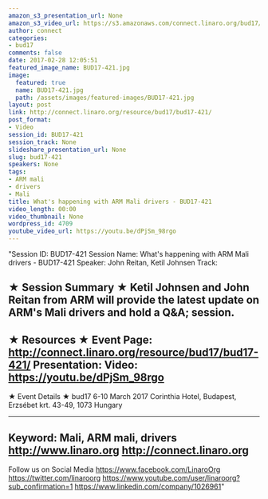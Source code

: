 ```yaml
---
amazon_s3_presentation_url: None
amazon_s3_video_url: https://s3.amazonaws.com/connect.linaro.org/bud17/Videos/Thursday/BUD17-421%20What%27s%20happening%20with%20ARM%20Mali%20drivers.mp4
author: connect
categories:
- bud17
comments: false
date: 2017-02-28 12:05:51
featured_image_name: BUD17-421.jpg
image:
  featured: true
  name: BUD17-421.jpg
  path: /assets/images/featured-images/BUD17-421.jpg
layout: post
link: http://connect.linaro.org/resource/bud17/bud17-421/
post_format:
- Video
session_id: BUD17-421
session_track: None
slideshare_presentation_url: None
slug: bud17-421
speakers: None
tags:
- ARM mali
- drivers
- Mali
title: What's happening with ARM Mali drivers - BUD17-421
video_length: 00:00
video_thumbnail: None
wordpress_id: 4709
youtube_video_url: https://youtu.be/dPjSm_98rgo
---
```


"Session ID: BUD17-421
Session Name: What's happening with ARM Mali drivers - BUD17-421
Speaker: John Reitan, 
Ketil Johnsen
Track: 


★ Session Summary ★
Ketil Johnsen and John Reitan from ARM will provide the latest update on ARM's Mali drivers and hold a Q&A; session.
---------------------------------------------------
★ Resources ★
Event Page: http://connect.linaro.org/resource/bud17/bud17-421/
Presentation: 
Video: https://youtu.be/dPjSm_98rgo
 ---------------------------------------------------

★ Event Details ★
bud17
6-10 March 2017
Corinthia Hotel, Budapest,
Erzsébet krt. 43-49,
1073 Hungary

---------------------------------------------------
Keyword: Mali, ARM mali, drivers
http://www.linaro.org
http://connect.linaro.org
---------------------------------------------------
Follow us on Social Media
https://www.facebook.com/LinaroOrg
https://twitter.com/linaroorg
https://www.youtube.com/user/linaroorg?sub_confirmation=1
https://www.linkedin.com/company/1026961"